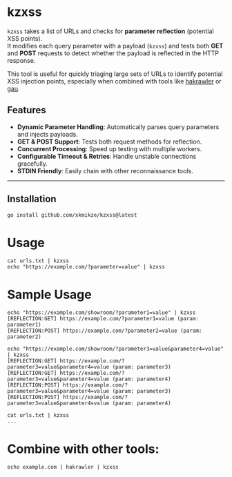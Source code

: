 # kzxss

`kzxss` takes a list of URLs and checks for **parameter reflection** (potential XSS points).  
It modifies each query parameter with a payload (`kzxss`) and tests both **GET** and **POST** requests to detect whether the payload is reflected in the HTTP response.

This tool is useful for quickly triaging large sets of URLs to identify potential XSS injection points, especially when combined with tools like [hakrawler](https://github.com/hakluke/hakrawler) or [gau](https://github.com/lc/gau).

## Features
- **Dynamic Parameter Handling**: Automatically parses query parameters and injects payloads.  
- **GET & POST Support**: Tests both request methods for reflection.  
- **Concurrent Processing**: Speed up testing with multiple workers.  
- **Configurable Timeout & Retries**: Handle unstable connections gracefully.  
- **STDIN Friendly**: Easily chain with other reconnaissance tools.  

---

## Installation
```bash
go install github.com/xkmikze/kzxss@latest
```

# Usage
```
cat urls.txt | kzxss
echo "https://example.com/?parameter=value" | kzxss
```
# Sample Usage
```
echo "https://example.com/showroom/?parameter1=value" | kzxss
[REFLECTION:GET] https://example.com/?parameter1=value (param: parameter1)
[REFLECTION:POST] https://example.com/?parameter2=value (param: parameter2)

echo "https://example.com/showroom/?parameter3=value&parameter4=value" | kzxss
[REFLECTION:GET] https://example.com/?parameter3=value&parameter4=value (param: parameter3)
[REFLECTION:GET] https://example.com/?parameter3=value&parameter4=value (param: parameter4)
[REFLECTION:POST] https://example.com/?parameter3=value&parameter4=value (param: parameter3)
[REFLECTION:POST] https://example.com/?parameter3=value&parameter4=value (param: parameter4)

cat urls.txt | kzxss
...
```
# Combine with other tools:
```
echo example.com | hakrawler | kzxss
```
